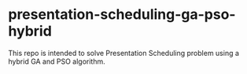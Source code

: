 # presentation-scheduling-ga-pso-hybrid
This repo is intended to solve Presentation Scheduling problem using a hybrid GA and PSO algorithm.
